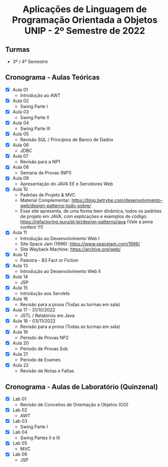 <h1 align="center">
    Aplicações de Linguagem de Programação Orientada a Objetos UNIP - 2º Semestre de 2022
</h1>


## Turmas
- 3º / 4º Semestre

## Cronograma - Aulas Teóricas

- [x]  Aula 01
    - Introdução ao AWT
- [x]  Aula 02
    - Swing Parte I
- [x]  Aula 03
    - Swing Parte II
- [x]  Aula 04
    - Swing Parte III
- [x]  Aula 05 
    - Revisão SQL / Principios de Banco de Dados
- [x]  Aula 06
    - JDBC
- [x] Aula 07
    - Revisão para a NP1
- [x]  Aula 08
    - Semana de Provas (NP1)
- [x]  Aula 09
    - Apresentação do JAVA EE e Servidores Web
- [x]  Aula 10
    - Padrões de Projeto & MVC
    - Material Complementar: https://blog.betrybe.com/desenvolvimento-web/design-patterns-tudo-sobre/
    - Esse site apresenta, de uma forma bem dinâmica, todos os padrões de projeto em JAVA, com explicações e exemplos de código: https://refactoring.guru/pt-br/design-patterns/java (Vale a pena conferir !!!)
- [x]  Aula 11
    - Introdução ao Desenvolvimento Web I
    - Site Space Jam (1996): https://www.spacejam.com/1996/
    - Site Wayback Machine: https://archive.org/web/
- [x]  Aula 12
    - Palestra - B3 Fact or Fiction
- [x]  Aula 13
    - Introdução ao Desenvolvimento Web II
- [x]  Aula 14
    - JSP
- [x]  Aula 15
    - Introdução aos Servlets
- [x]  Aula 16
    - Revisão para a prova (Todas as turmas em sala)
- [x]  Aula 17 - 31/10/2022
    - JSTL / Relatórios em Java
- [x]  Aula 18 - 03/11/2022
    - Revisão para a prova (Todas as turmas em sala)
- [x]  Aula 19 
    - Período de Provas NP2
- [x]  Aula 20 
    - Período de Provas Sub
- [x]  Aula 21 
    - Período de Exames
- [x]  Aula 22
    - Revisão de Notas e Faltas
 
    
## Cronograma - Aulas de Laboratório (Quinzenal)

- [x]  Lab 01
    - Revisão de Conceitos de Orientação a Objetos (OO)
- [x]  Lab 02
    - AWT
- [x]  Lab 03
    - Swing Parte I
- [x]  Lab 04
    - Swing Partes II e III
- [x]  Lab 05
    - MVC
- [x]  Lab 06
    - JSP
